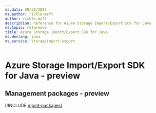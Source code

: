 ```yaml
---
ms.data: 09/30/2022
ms.author: rickle-msft
author: rickle-msft
description: Reference for Azure Storage Import/Export SDK for Java
ms.topic: reference
title: Azure Storage Import/Export SDK for Java
ms.devlang: java
ms.service: storageimport-export
---
```

# Azure Storage Import/Export SDK for Java - preview

## Management packages - preview
[!INCLUDE [mgmt-packages](storage-import-export-mgmt-index.md)]